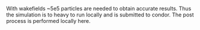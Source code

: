 With wakefields ~5e5 particles are needed to obtain accurate results. Thus the simulation is to heavy to run locally and is submitted to condor. The post process is performed locally here. 
